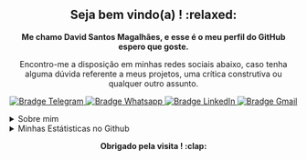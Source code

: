 <h2 align="center">
    Seja bem vindo(a) ! :relaxed:
</h2>
<p align="center">
    <b>Me chamo David Santos Magalhães, e esse é o meu perfil do GitHub espero que goste.</b>
</p>

<p align="center">
    Encontro-me a disposição em minhas redes sociais abaixo, caso tenha alguma dúvida referente a meus projetos, uma crítica construtiva ou qualquer outro assunto.
</p>

<p align="center">
    <a href="https://t.me/daviddsmdv" target="_blank">
        <img src="https://img.shields.io/badge/-Telegram-2CA5E0?logo=telegram&style=for-the-badge&logoColor=white" alt="Bradge Telegram" />
    </a>
    <a href="https://api.whatsapp.com/send?phone=5511970323525" target="_blank">
        <img src="https://img.shields.io/badge/WHATSAPP-25D366?&style=for-the-badge&logo=whatsapp&logoColor=white" alt="Bradge Whatsapp" />
    </a>
    <a href="https://www.linkedin.com/in/david-santos-ab2b7916a/" target="_blank">
        <img src="https://img.shields.io/badge/-LinkedIn-0077B5?logo=linkedin&style=for-the-badge&logoColor=white" alt="Bradge LinkedIn" />
    </a>
    <a href="mailto:davidsm2k@gmail.com" target="_blank">
        <img src="https://img.shields.io/badge/-Gmail-D14836?logo=gmail&style=for-the-badge&logoColor=white" alt="Bradge Gmail" />
    </a>
</p>

<details>
    <summary>Sobre mim</summary>
    <p align="center">
 Atualmente trabalho na força aérea como soldado e busco oportunidade na área de desolvimento de software, estou disposto a sair do serviço atual para entrar para area dependendo da proposta, estou estudando e criando projetos individuais para aprofundar meu conhecimento no mundo da TI.
    </p>
</details>

<details>
    <summary>Minhas Estátisticas no Github</summary>
    <p align="center">
        <b>Estátistica do Github</b> <br />
        <img src="https://github-readme-stats.vercel.app/api?username=davidsm2k&theme=dark&show_icons=true&include_all_commits=true" alt="Estátisticas Gerais" />
    </p>
    <p align="center">
        <b>As tecnologias utilizadas nos projetos</b> <br />
        <img src="https://github-readme-stats.vercel.app/api/top-langs/?username=davidsm2k&theme=dark" alt="Techs utilizadas nos projetos" />
    </p>
</details>
<p align="center">
    <b>Obrigado pela visita ! :clap:</b>
</p>

